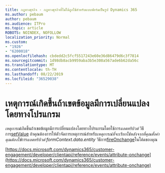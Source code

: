 ```yaml
---
title: กฎทางธุรกิจ - กฎทางธุรกิจที่ไม่ได้ถูกใช้สำหรับแบบฟอร์มเป็นรูป Dynamics 365
ms.author: pebaum
author: pebaum
ms.audience: ITPro
ms.topic: article
ROBOTS: NOINDEX, NOFOLLOW
localization_priority: Normal
ms.custom:
- "1926"
- "6200018"
ms.openlocfilehash: cbdedd2c5fcf5517243e60e36d86479d6c3f7814
ms.sourcegitcommit: 1d98db8acb9959aba3b5e308a567ade6b62da56c
ms.translationtype: MT
ms.contentlocale: th-TH
ms.lasthandoff: 08/22/2019
ms.locfileid: "36529038"
---
```

# <a name="onchange-event-does-not-occur-if-the-field-is-changed-programmatically"></a>เหตุการณ์เกิดขึ้นถ้าเขตข้อมูลมีการเปลี่ยนแปลงโดยทางโปรแกรม

*เหตุการณ์*เกิดขึ้นถ้าเขตข้อมูลมีการเปลี่ยนแปลงโดยทางโปรแกรมโดยใช้การ*แอตทริบิวต์* วิธีการ[setValue](https://docs.microsoft.com/dynamics365/customer-engagement/developer/clientapi/reference/attributes/setvalue) ถ้าคุณต้องการให้ตัวจัดการเหตุการณ์สำหรับ*เหตุการณ์ที่จะเรียกใช้หลังจากที่คุณตั้งค่าคุณต้องใช้*การ*แอตทริบิวต์ formContext.data.entity* วิธีการ[fireOnchange](https://docs.microsoft.com/dynamics365/customer-engagement/developer/clientapi/reference/attributes/fireonchange)ในโค้ดของคุณ

[https://docs.microsoft.com/dynamics365/customer-engagement/developer/clientapi/reference/events/attribute-onchange](https://docs.microsoft.com/dynamics365/customer-engagement/developer/clientapi/reference/events/attribute-onchange)
